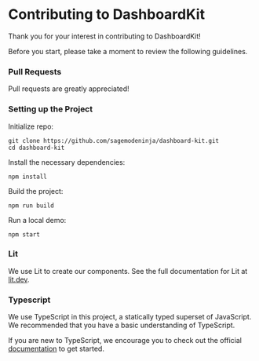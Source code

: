 # Contributing to DashboardKit

Thank you for your interest in contributing to DashboardKit!

Before you start, please take a moment to review the following guidelines.

### Pull Requests
Pull requests are greatly appreciated!

### Setting up the Project

Initialize repo:
```cli
git clone https://github.com/sagemodeninja/dashboard-kit.git
cd dashboard-kit
```

Install the necessary dependencies: 
```
npm install
```

Build the project:
```
npm run build
```

Run a local demo:
```
npm start
```

### Lit

We use Lit to create our components. See the full documentation for Lit at [lit.dev](https://lit.dev).

### Typescript
We use TypeScript in this project, a statically typed superset of JavaScript. We recommended that you have a basic understanding of TypeScript.

If you are new to TypeScript, we encourage you to check out the official [documentation](https://www.typescriptlang.org/docs/) to get started.